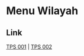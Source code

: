 # Menu Wilayah

## Link

[TPS 001](https://github.com/gigit-pemilu/pemilu-2024-17-bengkulu/tree/main/pileg-dpr/hitung-suara/sub/17-bengkulu/sub/01-bengkulu-selatan/sub/02-seginim/sub/2006-kota-agung/sub/001-tps)
 | 
[TPS 002](https://github.com/gigit-pemilu/pemilu-2024-17-bengkulu/tree/main/pileg-dpr/hitung-suara/sub/17-bengkulu/sub/01-bengkulu-selatan/sub/02-seginim/sub/2006-kota-agung/sub/002-tps)

